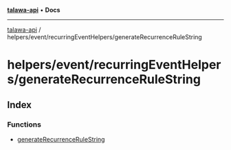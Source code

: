 [**talawa-api**](../../../../README.md) • **Docs**

***

[talawa-api](../../../../modules.md) / helpers/event/recurringEventHelpers/generateRecurrenceRuleString

# helpers/event/recurringEventHelpers/generateRecurrenceRuleString

## Index

### Functions

- [generateRecurrenceRuleString](functions/generateRecurrenceRuleString.md)
